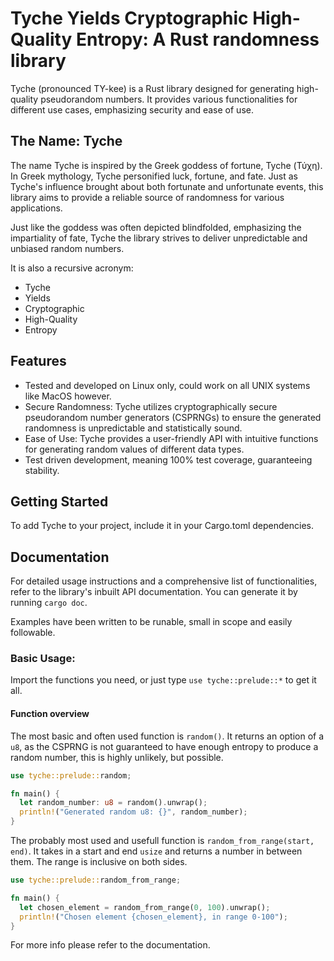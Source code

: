 # Tyche Yields Cryptographic High-Quality Entropy: A Rust randomness library

Tyche (pronounced TY-kee) is a Rust library designed for generating high-quality pseudorandom numbers. It provides various functionalities for different use cases, emphasizing security and ease of use.

## The Name: Tyche

The name Tyche is inspired by the Greek goddess of fortune, Tyche (Τύχη). In Greek mythology, Tyche personified luck, fortune, and fate. Just as Tyche's influence brought about both fortunate and unfortunate events, this library aims to provide a reliable source of randomness for various applications.

Just like the goddess was often depicted blindfolded, emphasizing the impartiality of fate, Tyche the library strives to deliver unpredictable and unbiased random numbers.

It is also a recursive acronym:

- Tyche
- Yields
- Cryptographic
- High-Quality
- Entropy

## Features

- Tested and developed on Linux only, could work on all UNIX systems like MacOS however.
- Secure Randomness: Tyche utilizes cryptographically secure pseudorandom number generators (CSPRNGs) to ensure the generated randomness is unpredictable and statistically sound.
- Ease of Use: Tyche provides a user-friendly API with intuitive functions for generating random values of different data types.
- Test driven development, meaning 100% test coverage, guaranteeing stability.

## Getting Started

To add Tyche to your project, include it in your Cargo.toml dependencies.

## Documentation

For detailed usage instructions and a comprehensive list of functionalities, refer to the library's inbuilt API documentation. You can generate it by running ```cargo doc```.

Examples have been written to be runable, small in scope and easily followable.

### Basic Usage:

Import the functions you need, or just type `use tyche::prelude::*` to get it all.

#### Function overview

The most basic and often used function is `random()`. It returns an option of a `u8`, as the CSPRNG is not guaranteed to have enough entropy to produce a random number, this is highly unlikely, but possible.

```rust
use tyche::prelude::random;

fn main() {
  let random_number: u8 = random().unwrap();
  println!("Generated random u8: {}", random_number);
}
```

The probably most used and usefull function is `random_from_range(start, end)`. It takes in a start and end `usize` and returns a number in between them. The range is inclusive on both sides.

```rust
use tyche::prelude::random_from_range;

fn main() {
  let chosen_element = random_from_range(0, 100).unwrap();
  println!("Chosen element {chosen_element}, in range 0-100");
}
```

For more info please refer to the documentation.

